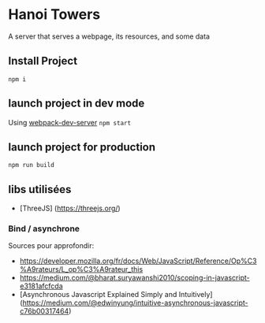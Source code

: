 # Hanoi Towers



A server that serves a webpage, its resources, and some data

## Install Project
`npm i`

## launch project in dev mode
Using [webpack-dev-server](https://github.com/webpack/webpack-dev-server)
`npm start`

## launch project for production
`npm run build`

## libs utilisées
* [ThreeJS] (https://threejs.org/)

### Bind / asynchrone

Sources pour approfondir:
* https://developer.mozilla.org/fr/docs/Web/JavaScript/Reference/Op%C3%A9rateurs/L_op%C3%A9rateur_this
* https://medium.com/@bharat.suryawanshi2010/scoping-in-javascript-e3181afcfcda
* [Asynchronous Javascript Explained Simply and Intuitively] (https://medium.com/@edwinyung/intuitive-asynchronous-javascript-c76b00317464)


